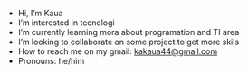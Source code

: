 -  Hi, I’m Kaua
-  I’m interested in tecnologi
-  I’m currently learning mora about programation and TI area
-  I’m looking to collaborate on some project to get more skils 
-  How to reach me on my gmail: kakaua44@gmail.com
-  Pronouns: he/him
  

<!---
XxKauaxX9k/XxKauaxX9k is a ✨ special ✨ repository because its `README.md` (this file) appears on your GitHub profile.
You can click the Preview link to take a look at your changes.
--->
